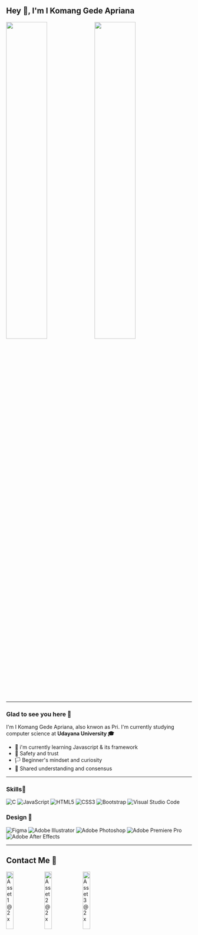 ## Hey 👋, I'm I Komang Gede Apriana
<img align="left" width="47%" src="https://github-readme-stats.vercel.app/api?username=gedeapriana&show_icons=true&theme=radical" />
<img width="47%" src="https://github-readme-stats.vercel.app/api/top-langs/?username=gedeapriana&layout=compact" />
<hr>

### Glad to see you here 👋
I'm I Komang Gede Apriana, also knwon as Pri. I'm currently studying computer science at <b>Udayana University 🎓</b>

- 📝 i'm currently learning Javascript & its framework
- 💖 Safety and trust
- 🏳 Beginner's mindset and curiosity
- 🙌 Shared understanding and consensus
<hr>

### Skills📑
![C](https://img.shields.io/badge/c-%2300599C.svg?style=for-the-badge&logo=c&logoColor=white)
![JavaScript](https://img.shields.io/badge/javascript-%23323330.svg?style=for-the-badge&logo=javascript&logoColor=%23F7DF1E)
![HTML5](https://img.shields.io/badge/html5-%23E34F26.svg?style=for-the-badge&logo=html5&logoColor=white)
![CSS3](https://img.shields.io/badge/css3-%231572B6.svg?style=for-the-badge&logo=css3&logoColor=white)
![Bootstrap](https://img.shields.io/badge/bootstrap-%23563D7C.svg?style=for-the-badge&logo=bootstrap&logoColor=white)
![Visual Studio Code](https://img.shields.io/badge/Visual%20Studio%20Code-0078d7.svg?style=for-the-badge&logo=visual-studio-code&logoColor=white)

### Design 🎨
![Figma](https://img.shields.io/badge/figma-%23F24E1E.svg?style=for-the-badge&logo=figma&logoColor=white)
![Adobe Illustrator](https://img.shields.io/badge/adobe%20illustrator-%23FF9A00.svg?style=for-the-badge&logo=adobe%20illustrator&logoColor=white)
![Adobe Photoshop](https://img.shields.io/badge/adobe%20photoshop-%2331A8FF.svg?style=for-the-badge&logo=adobe%20photoshop&logoColor=white)
![Adobe Premiere Pro](https://img.shields.io/badge/Adobe%20Premiere%20Pro-9999FF.svg?style=for-the-badge&logo=Adobe%20Premiere%20Pro&logoColor=white)
![Adobe After Effects](https://img.shields.io/badge/Adobe%20After%20Effects-9999FF.svg?style=for-the-badge&logo=Adobe%20After%20Effects&logoColor=white)
<hr>

## Contact Me 📧
<a href="wa.me/6281339486902"> <img width="20%" align="left" alt="Asset 1@2x" src="https://user-images.githubusercontent.com/50385762/170088070-ac884cf6-4fb3-45b1-818b-61b2bef84feb.png"> </a>
<img width="20%" align="left" alt="Asset 2@2x" src="https://user-images.githubusercontent.com/50385762/170088701-3649e858-c93f-48d6-8b18-2b64eb1b6e5d.png">
<img width="20%" alt="Asset 3@2x" src="https://user-images.githubusercontent.com/50385762/170089269-930b73c0-cd03-49da-acbb-57bc83b8e657.png">
